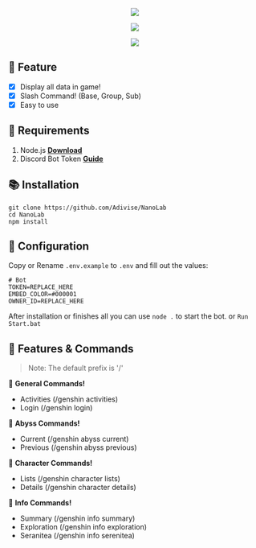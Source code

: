 <p align="center">
<img src="https://capsule-render.vercel.app/api?type=waving&color=gradient&height=200&section=header&text=NanoLab&fontSize=80&fontAlignY=35&animation=twinkling&fontColor=gradient"/> </a> 
</p>

<p align="center"> 
  <a href="https://discord.gg/SNG3dh3MbR" target="_blank"> <img src="https://discordapp.com/api/guilds/903043706410643496/widget.png?style=banner2"/> </a> 
</p>

<p align="center"> 
  <a href="https://ko-fi.com/nanotect" target="_blank"> <img src="https://ko-fi.com/img/githubbutton_sm.svg"/> </a> 
</p>

## 📑 Feature
- [x] Display all data in game!
- [x] Slash Command! (Base, Group, Sub)
- [x] Easy to use

## 📎 Requirements

1. Node.js **[Download](https://nodejs.org/en/download/)**
2. Discord Bot Token **[Guide](https://discordjs.guide/preparations/setting-up-a-bot-application.html#creating-your-bot)**

## 📚 Installation

```
git clone https://github.com/Adivise/NanoLab
cd NanoLab
npm install
```

## 📄 Configuration

Copy or Rename `.env.example` to `.env` and fill out the values:

```.env
# Bot
TOKEN=REPLACE_HERE
EMBED_COLOR=#000001
OWNER_ID=REPLACE_HERE
```

After installation or finishes all you can use `node .` to start the bot. or `Run Start.bat`

## 🔩 Features & Commands

> Note: The default prefix is '/'

💬 **General Commands!**
- Activities (/genshin activities)
- Login (/genshin login)

💬 **Abyss Commands!**
- Current (/genshin abyss current)
- Previous (/genshin abyss previous)

💬 **Character Commands!**
- Lists (/genshin character lists)
- Details (/genshin character details)

💬 **Info Commands!**
- Summary (/genshin info summary)
- Exploration (/genshin info exploration)
- Seranitea (/genshin info serenitea)
